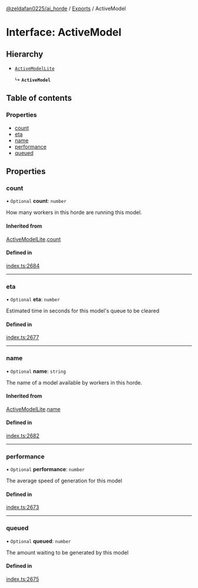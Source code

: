 [@zeldafan0225/ai_horde](../README.md) / [Exports](../modules.md) / ActiveModel

# Interface: ActiveModel

## Hierarchy

- [`ActiveModelLite`](ActiveModelLite.md)

  ↳ **`ActiveModel`**

## Table of contents

### Properties

- [count](ActiveModel.md#count)
- [eta](ActiveModel.md#eta)
- [name](ActiveModel.md#name)
- [performance](ActiveModel.md#performance)
- [queued](ActiveModel.md#queued)

## Properties

### count

• `Optional` **count**: `number`

How many workers in this horde are running this model.

#### Inherited from

[ActiveModelLite](ActiveModelLite.md).[count](ActiveModelLite.md#count)

#### Defined in

[index.ts:2684](https://github.com/ZeldaFan0225/ai_horde/blob/af05e2d/index.ts#L2684)

___

### eta

• `Optional` **eta**: `number`

Estimated time in seconds for this model's queue to be cleared

#### Defined in

[index.ts:2677](https://github.com/ZeldaFan0225/ai_horde/blob/af05e2d/index.ts#L2677)

___

### name

• `Optional` **name**: `string`

The name of a model available by workers in this horde.

#### Inherited from

[ActiveModelLite](ActiveModelLite.md).[name](ActiveModelLite.md#name)

#### Defined in

[index.ts:2682](https://github.com/ZeldaFan0225/ai_horde/blob/af05e2d/index.ts#L2682)

___

### performance

• `Optional` **performance**: `number`

The average speed of generation for this model

#### Defined in

[index.ts:2673](https://github.com/ZeldaFan0225/ai_horde/blob/af05e2d/index.ts#L2673)

___

### queued

• `Optional` **queued**: `number`

The amount waiting to be generated by this model

#### Defined in

[index.ts:2675](https://github.com/ZeldaFan0225/ai_horde/blob/af05e2d/index.ts#L2675)
